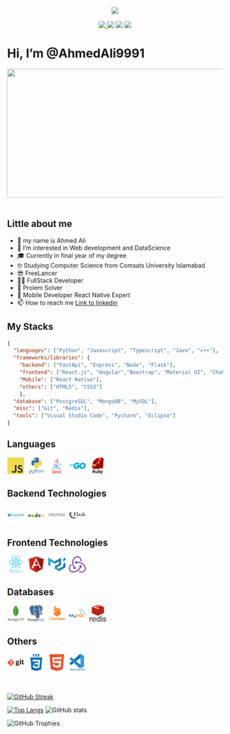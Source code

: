 <div id="header" align="center">
  <img src="https://media.giphy.com/media/M9gbBd9nbDrOTu1Mqx/giphy.gif" width="100"/>


<a href="https://ahmedali9991.github.io/protfolio" target="_blank"><img src="https://img.shields.io/badge/-Ahmed Ali Portfolio-0077B5?style=flat-square&logo=Google-Chrome&logoColor=white"/>
<a href="https://stackoverflow.com/users/18118585/ahmed-ali" target="_blank"><img src="https://img.shields.io/badge/-Stack overflow-D14836?style=flat-square&logo=Stackoverflow&logoColor=white"/></a>
<a href="https://www.linkedin.com/in/ahmed-ali-a8b415215/" target="_blank"><img src="https://img.shields.io/badge/-Linkedin-0077B5?style=flat-square&logo=Linkedin&logoColor=white"/></a>
<a href="mailto:ahmedalibalti2000@gmail.com" target="_blank"><img src="https://img.shields.io/badge/-Email-D14836?style=flat-square&logo=Gmail&logoColor=white"/></a>

</div>


# Hi, I’m @AhmedAli9991

<div align="center">
  <img src="https://media.giphy.com/media/qgQUggAC3Pfv687qPC/giphy.gif" width="600" height="300"/>
</div>

<br/>

## Little about me

- 👋 my name is Ahmed Ali
- 👀 I’m interested in Web development and DataScience
- :mortar_board: Currently in final year of my degree
- :nerd_face: Studying Computer Science from Comsats University Islamabad
- :sunglasses: FreeLancer
- 👨‍💻 FullStack Developer
- 🤔 Prolem Solver 
- :iphone: Mobile Developer React Native Expert
- 📫 How to reach me [Link to linkedin](https://www.linkedin.com/in/ahmed-ali-a8b415215/)


## My Stacks
```json
{
  "languages": ["Python", "Javascript", "Typescript", "Java", "c++"],
  "frameworks/libraries": {
    "backend": ["FastApi", "Express", "Node", "Flask"],
    "frontend": ["React.js", "Angular","Boostrap", "Material UI", "Chakra UI"],
    "Mobile": ["React Native"],
    "others": ["HTML5", "CSS3"]
    },
  "database": ["PostgreSQL", "MongoDB", "MySQL"],
  "misc": ["Git", "Redis"],
  "tools": ["Visual Studio Code", "Pycharm", "Eclipse"]
}
```
## Languages 

<div>
  <img src="https://github.com/devicons/devicon/blob/master/icons/javascript/javascript-original.svg" title="JavaScript" alt="Javascript" width="40" height="40"/>&nbsp;
  <img src="https://github.com/devicons/devicon/blob/master/icons/python/python-original-wordmark.svg" title="Python" alt="Java" width="40" height="40"/>&nbsp;
  <img src="https://github.com/devicons/devicon/blob/master/icons/java/java-original-wordmark.svg" title="Java" alt="Java" width="40" height="40"/>&nbsp;
  <img src="https://github.com/devicons/devicon/blob/master/icons/go/go-original-wordmark.svg" title="Go" alt="Java" width="40" height="40"/>&nbsp;
  <img src="https://github.com/devicons/devicon/blob/master/icons/ruby/ruby-original-wordmark.svg" title="Ruby" alt="Java" width="40" height="40"/>&nbsp;
 </div>

## Backend Technologies

 <div> 
  <img src="https://github.com/devicons/devicon/blob/master/icons/fastapi/fastapi-original-wordmark.svg" title="FastAPI" alt="FastAPI" width="40" height="40"/>&nbsp;
  <img src="https://github.com/devicons/devicon/blob/master/icons/nodejs/nodejs-original-wordmark.svg" title="NodeJS" alt="NodeJS" width="40" height="40"/>&nbsp;
  <img src="https://github.com/devicons/devicon/blob/master/icons/express/express-original-wordmark.svg" title="Express" alt="Express" width="40" />&nbsp;
  <img src="https://github.com/devicons/devicon/blob/master/icons/flask/flask-original-wordmark.svg" title="Flask" alt="Flask " width="40" height="40"/>&nbsp;
 </div>

## Frontend Technologies

 <div>
  <img src="https://github.com/devicons/devicon/blob/master/icons/react/react-original-wordmark.svg" title="React" alt="React" width="40" height="40"/>&nbsp;
  <img src="https://github.com/devicons/devicon/blob/master/icons/angularjs/angularjs-original.svg" title="Angular" alt="Angular " width="40" height="40"/>&nbsp;
  <img src="https://github.com/devicons/devicon/blob/master/icons/materialui/materialui-original.svg" title="Material UI" alt="Material UI" width="40" />&nbsp;
  <img src="https://github.com/devicons/devicon/blob/master/icons/redux/redux-original.svg" title="Redux" alt="Redux " width="40" height="40"/>&nbsp;
  </div>

## Databases

<div>
  <img src="https://github.com/devicons/devicon/blob/master/icons/mongodb/mongodb-original-wordmark.svg" title="MongoDB" alt="MongoDB" width="40" height="40"/>&nbsp;
  <img src="https://github.com/devicons/devicon/blob/master/icons/postgresql/postgresql-original-wordmark.svg" title="PostgresSQL" alt="Postgres" width="40" height="40"/>&nbsp;
  <img src="https://github.com/devicons/devicon/blob/master/icons/firebase/firebase-plain-wordmark.svg" title="Firebase" alt="Firebase" width="40" height="40"/>&nbsp;
  <img src="https://github.com/devicons/devicon/blob/master/icons/mysql/mysql-original-wordmark.svg" title="MySQL"  alt="MySQL" width="40" height="40"/>&nbsp; 
  <img src="https://github.com/devicons/devicon/blob/master/icons/redis/redis-original-wordmark.svg" title="Redis" **alt="Redis" width="40" height="40"/>
  </div>

 ## Others 

  <div>
  <img src="https://github.com/devicons/devicon/blob/master/icons/git/git-original-wordmark.svg" title="Git" **alt="Git" width="40" height="40"/>&nbsp;
  <img src="https://github.com/devicons/devicon/blob/master/icons/css3/css3-plain-wordmark.svg"  title="CSS3" alt="CSS" width="40" height="40"/>&nbsp;
  <img src="https://github.com/devicons/devicon/blob/master/icons/html5/html5-original.svg" title="HTML5" alt="HTML" width="40" height="40"/>&nbsp;
  <img src="https://github.com/devicons/devicon/blob/master/icons/vscode/vscode-original-wordmark.svg"  title="Vscode" alt="Vscode" width="40" height="40"/>&nbsp;
  </div>
<br/>
<br/>

[![GitHub Streak](http://github-readme-streak-stats.herokuapp.com?user=AhmedAli9991&theme=dark&background=000000)](https://git.io/streak-stats)

[![Top Langs](https://github-readme-stats.vercel.app/api/top-langs/?username=AhmedAli9991&theme=vision-friendly-dark&hide=blade,html,css&exclude_repo=Fyp-portal)](https://github.com/anuraghazra/github-readme-stats)
![GitHub stats](https://github-readme-stats.vercel.app/api?username=AhmedAli9991&show_icons=true&layout=compact&theme=vision-friendly-dark)

![GitHub Trophies](https://github-profile-trophy.vercel.app/?username=AhmedAli9991&theme=darkhub&row=1)

<!---
AhmedAli9991/AhmedAli9991 is a ✨ special ✨ repository because its `README.md` (this file) appears on your GitHub profile.
You can click the Preview link to take a look at your changes.
--->

